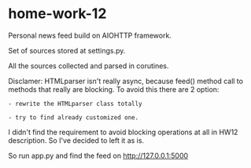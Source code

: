 # home-work-12


Personal news feed build on AIOHTTP framework.

Set of sources stored at settings.py.

All the sources collected and parsed in corutines.

Disclamer: HTMLparser isn't really async, because feed() method call to methods that really are blocking. 
To avoid this there are 2 option: 

    - rewrite the HTMLparser class totally

    - try to find already customized one.

I didn't find the requirement to avoid blocking operations at all in HW12 description. So I've decided to left it as is.

So run app.py and find the feed on http://127.0.0.1:5000
